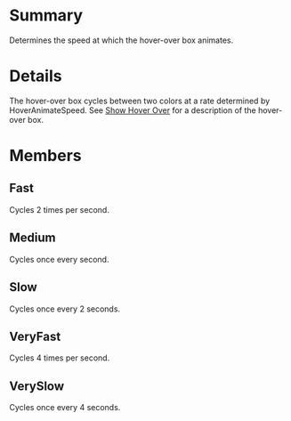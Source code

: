 # Summary
Determines the speed at which the hover-over box animates.

# Details
The hover-over box cycles between two colors at a rate determined by
HoverAnimateSpeed. See [Show Hover Over](class:Studio/Show%20Hover%20Over) for a
description of the hover-over box.

# Members

## Fast
Cycles 2 times per second.

## Medium
Cycles once every second.

## Slow
Cycles once every 2 seconds.

## VeryFast
Cycles 4 times per second.

## VerySlow
Cycles once every 4 seconds.
